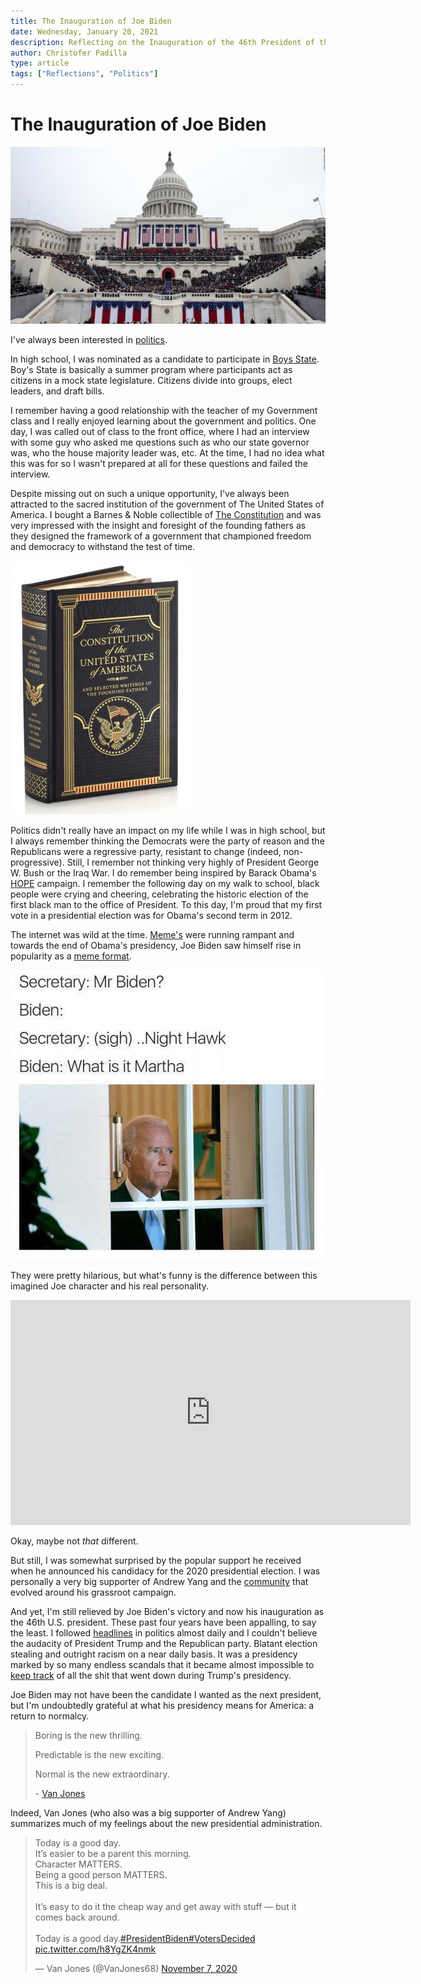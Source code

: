 ```yaml
---
title: The Inauguration of Joe Biden
date: Wednesday, January 20, 2021
description: Reflecting on the Inauguration of the 46th President of the United States of America.
author: Christofer Padilla
type: article
tags: ["Reflections", "Politics"]
---
```


# The Inauguration of Joe Biden

![The White House during Inauguration Day](/images/Inauguration.jpg)

I've always been interested in [politics](/tags/#Politics).

In high school, I was nominated as a candidate to participate in [Boys State](https://en.wikipedia.org/wiki/Boys/Girls_State). Boy's State is basically a summer program where participants act as citizens in a mock state legislature. Citizens divide into groups, elect leaders, and draft bills.

I remember having a good relationship with the teacher of my Government class and I really enjoyed learning about the government and politics. One day, I was called out of class to the front office, where I had an interview with some guy who asked me questions such as who our state governor was, who the house majority leader was, etc. At the time, I had no idea what this was for so I wasn't prepared at all for these questions and failed the interview.

Despite missing out on such a unique opportunity, I've always been attracted to the sacred institution of the government of The United States of America. I bought a Barnes & Noble collectible of [The Constitution](https://www.barnesandnoble.com/w/the-constitution-of-the-united-states-of-america-and-selected-writings-of-the-founding-fathers-various-authors/1107851374) and was very impressed with the insight and foresight of the founding fathers as they designed the framework of a government that championed freedom and democracy to withstand the test of time.

![The Constitution of the United States of America and Selected Writings of the Founding Fathers](/images/TheConstitution.jpg)

Politics didn't really have an impact on my life while I was in high school, but I always remember thinking the Democrats were the party of reason and the Republicans were a regressive party, resistant to change (indeed, non-progressive). Still, I remember not thinking very highly of President George W. Bush or the Iraq War. I do remember being inspired by Barack Obama's [HOPE](https://en.wikipedia.org/wiki/Barack_Obama_%22Hope%22_poster) campaign. I remember the following day on my walk to school, black people were crying and cheering, celebrating the historic election of the first black man to the office of President. To this day, I'm proud that my first vote in a presidential election was for Obama's second term in 2012.

The internet was wild at the time. [Meme's](https://en.wikipedia.org/wiki/Internet_meme) were running rampant and towards the end of Obama's presidency, Joe Biden saw himself rise in popularity as a [meme format](https://knowyourmeme.com/memes/prankster-joe-biden).

![Night Hawk](/images/nighthawk.jpg)

They were pretty hilarious, but what's funny is the difference between this imagined Joe character and his real personality.

<iframe width="640" height="360" src="https://www.youtube.com/embed/oihV9yrZRHg?start=409" frameborder="0" allow="accelerometer; autoplay; clipboard-write; encrypted-media; gyroscope; picture-in-picture" allowfullscreen></iframe>

Okay, maybe not *that* different.

But still, I was somewhat surprised by the popular support he received when he announced his candidacy for the 2020 presidential election. I was personally a very big supporter of Andrew Yang and the [community](https://www.reddit.com/r/YangForPresidentHQ) that evolved around his grassroot campaign.

And yet, I'm still relieved by Joe Biden's victory and now his inauguration as the 46th U.S. president. These past four years have been appalling, to say the least. I followed [headlines](https://www.reddit.com/r/politics) in politics almost daily and I couldn't believe the audacity of President Trump and the Republican party. Blatant election stealing and outright racism on a near daily basis. It was a presidency marked by so many endless scandals that it became almost impossible to [keep track](https://www.reddit.com/r/Keep_Track/) of all the shit that went down during Trump's presidency.

Joe Biden may not have been the candidate I wanted as the next president, but I'm undoubtedly grateful at what his presidency means for America: a return to normalcy.

<blockquote>
<p>Boring is the new thrilling.</p>
<p>Predictable is the new exciting.</p>
<p>Normal is the new extraordinary.</p>
<footer>- <a href="https://twitter.com/VanJones68/status/1325272152757710850">Van Jones</a></footer>
</blockquote>

Indeed, Van Jones (who also was a big supporter of Andrew Yang) summarizes much of my feelings about the new presidential administration.

<blockquote class="twitter-tweet tw-align-center"><p lang="en" dir="ltr">Today is a good day. <br>It’s easier to be a parent this morning.<br>Character MATTERS.<br>Being a good person MATTERS.<br>This is a big deal.<br><br>It’s easy to do it the cheap way and get away with stuff — but it comes back around. <br><br>Today is a good day.<a href="https://twitter.com/hashtag/PresidentBiden?src=hash&amp;ref_src=twsrc%5Etfw">#PresidentBiden</a><a href="https://twitter.com/hashtag/VotersDecided?src=hash&amp;ref_src=twsrc%5Etfw">#VotersDecided</a> <a href="https://t.co/h8YgZK4nmk">pic.twitter.com/h8YgZK4nmk</a></p>&mdash; Van Jones (@VanJones68) <a href="https://twitter.com/VanJones68/status/1325119093834469378?ref_src=twsrc%5Etfw">November 7, 2020</a></blockquote> <script async src="https://platform.twitter.com/widgets.js" charset="utf-8"></script>

<TagLinks />

<Comments />
